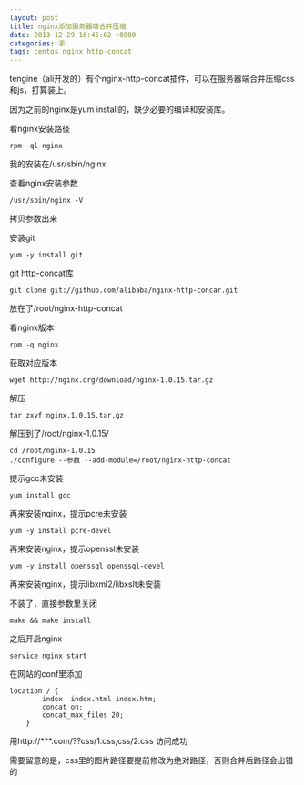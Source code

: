 ```yaml
---
layout: post
title: nginx添加服务器端合并压缩
date: 2013-12-29 16:45:02 +0800
categories: 手
tags: centos nginx http-concat
---
```


tengine（ali开发的）有个nginx-http-concat插件，可以在服务器端合并压缩css和js，打算装上。


因为之前的nginx是yum install的，缺少必要的编译和安装库。

看nginx安装路径

```
rpm -ql nginx
```

我的安装在/usr/sbin/nginx

查看nginx安装参数

```
/usr/sbin/nginx -V
```

拷贝参数出来

安装git

```
yum -y install git
```

git http-concat库

```
git clone git://github.com/alibaba/nginx-http-concar.git
```
放在了/root/nginx-http-concat

看nginx版本

```
rpm -q nginx
```

获取对应版本

```
wget http://nginx.org/download/nginx-1.0.15.tar.gz
```

解压

```
tar zxvf nginx.1.0.15.tar.gz
```

解压到了/root/nginx-1.0.15/

```
cd /root/nginx-1.0.15
./configure --参数 --add-module=/root/nginx-http-concat
```

提示gcc未安装

```
yum install gcc
```

再来安装nginx，提示pcre未安装

```
yum -y install pcre-devel
```

再来安装nginx，提示openssl未安装

```
yum -y install openssql openssql-devel
```
再来安装nginx，提示libxml2/libxslt未安装

不装了，直接参数里关闭

```
make && make install
```

之后开启nginx

```
service nginx start
```

在网站的conf里添加

```
location / {
        index  index.html index.htm;
        concat on;
        concat_max_files 20;
    }
```

用http://***.com/??css/1.css,css/2.css 访问成功

需要留意的是，css里的图片路径要提前修改为绝对路径，否则合并后路径会出错的
